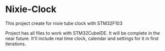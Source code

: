 # Nixie-Clock
This project create for nixie tube clock with STM32F103 

Project has all files to work with STM32CubeIDE. It will be complete in the near future. It'll include real time clock, calendar and settings for it in first iterations.
